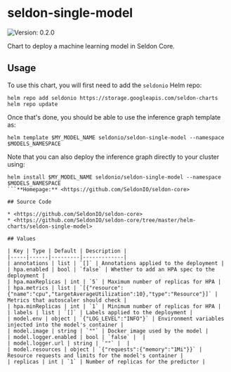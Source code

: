 # seldon-single-model

![Version: 0.2.0](https://img.shields.io/badge/Version-0.2.0-informational?style=flat-square)

Chart to deploy a machine learning model in Seldon Core.

## Usage

To use this chart, you will first need to add the `seldonio` Helm repo:

```shell
helm repo add seldonio https://storage.googleapis.com/seldon-charts
helm repo update
```

Once that's done, you should be able to use the inference graph template as:

```shell
helm template $MY_MODEL_NAME seldonio/seldon-single-model --namespace $MODELS_NAMESPACE
```

Note that you can also deploy the inference graph directly to your cluster
using:

```shell
helm install $MY_MODEL_NAME seldonio/seldon-single-model --namespace $MODELS_NAMESPACE
```**Homepage:** <https://github.com/SeldonIO/seldon-core>

## Source Code

* <https://github.com/SeldonIO/seldon-core>
* <https://github.com/SeldonIO/seldon-core/tree/master/helm-charts/seldon-single-model>

## Values

| Key | Type | Default | Description |
|-----|------|---------|-------------|
| annotations | list | `[]` | Annotations applied to the deployment |
| hpa.enabled | bool | `false` | Whether to add an HPA spec to the deployment |
| hpa.maxReplicas | int | `5` | Maximum number of replicas for HPA |
| hpa.metrics | list | `[{"resource":{"name":"cpu","targetAverageUtilization":10},"type":"Resource"}]` | Metrics that autoscaler should check |
| hpa.minReplicas | int | `1` | Minimum number of replicas for HPA |
| labels | list | `[]` | Labels applied to the deployment |
| model.env | object | `{"LOG_LEVEL":"INFO"}` | Environment variables injected into the model's container |
| model.image | string | `""` | Docker image used by the model |
| model.logger.enabled | bool | `false` |  |
| model.logger.url | string | `""` |  |
| model.resources | object | `{"requests":{"memory":"1Mi"}}` | Resource requests and limits for the model's container |
| replicas | int | `1` | Number of replicas for the predictor |
